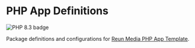 # PHP App Definitions

<img alt="PHP 8.3 badge" src="https://img.shields.io/badge/PHP-8.3-777BB4?logo=php">

Package definitions and configurations for [Reun Media PHP App Template](https://github.com/Reun-Media/php-app-template).

